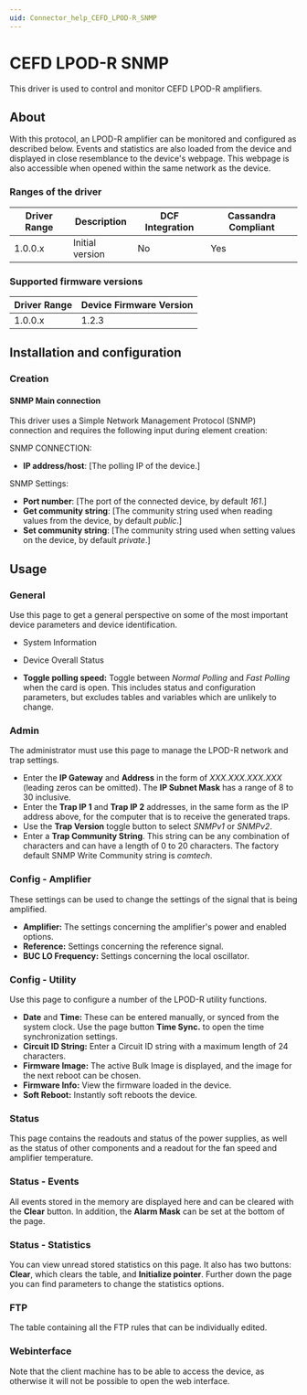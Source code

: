 ```yaml
---
uid: Connector_help_CEFD_LPOD-R_SNMP
---
```


# CEFD LPOD-R SNMP

This driver is used to control and monitor CEFD LPOD-R amplifiers.

## About

With this protocol, an LPOD-R amplifier can be monitored and configured as described below. Events and statistics are also loaded from the device and displayed in close resemblance to the device's webpage. This webpage is also accessible when opened within the same network as the device.

### Ranges of the driver

| **Driver Range** | **Description** | **DCF Integration** | **Cassandra Compliant** |
|------------------|-----------------|---------------------|-------------------------|
| 1.0.0.x          | Initial version | No                  | Yes                     |

### Supported firmware versions

| **Driver Range** | **Device Firmware Version** |
|------------------|-----------------------------|
| 1.0.0.x          | 1.2.3                       |

## Installation and configuration

### Creation

#### SNMP Main connection

This driver uses a Simple Network Management Protocol (SNMP) connection and requires the following input during element creation:

SNMP CONNECTION:

- **IP address/host**: \[The polling IP of the device.\]

SNMP Settings:

- **Port number**: \[The port of the connected device, by default *161*.\]
- **Get community string**: \[The community string used when reading values from the device, by default *public*.\]
- **Set community string**: \[The community string used when setting values on the device, by default *private*.\]

## Usage

### General

Use this page to get a general perspective on some of the most important device parameters and device identification.

- System Information

- Device Overall Status

- **Toggle polling speed:** Toggle between *Normal Polling* and *Fast Polling* when the card is open. This includes status and configuration parameters, but excludes tables and variables which are unlikely to change.

### Admin

The administrator must use this page to manage the LPOD-R network and trap settings.

- Enter the **IP Gateway** and **Address** in the form of *XXX.XXX.XXX.XXX* (leading zeros can be omitted). The **IP Subnet Mask** has a range of 8 to 30 inclusive.
- Enter the **Trap IP 1** and **Trap IP 2** addresses, in the same form as the IP address above, for the computer that is to receive the generated traps.
- Use the **Trap Version** toggle button to select *SNMPv1* or *SNMPv2*.
- Enter a **Trap Community String**. This string can be any combination of characters and can have a length of 0 to 20 characters. The factory default SNMP Write Community string is *comtech*.

### Config - Amplifier

These settings can be used to change the settings of the signal that is being amplified.

- **Amplifier:** The settings concerning the amplifier's power and enabled options.
- **Reference:** Settings concerning the reference signal.
- **BUC LO Frequency:** Settings concerning the local oscillator.

### Config - Utility

Use this page to configure a number of the LPOD-R utility functions.

- **Date** and **Time:** These can be entered manually, or synced from the system clock. Use the page button **Time Sync.** to open the time synchronization settings.
- **Circuit ID String:** Enter a Circuit ID string with a maximum length of 24 characters.
- **Firmware Image:** The active Bulk Image is displayed, and the image for the next reboot can be chosen.
- **Firmware Info:** View the firmware loaded in the device.
- **Soft Reboot:** Instantly soft reboots the device.

### Status

This page contains the readouts and status of the power supplies, as well as the status of other components and a readout for the fan speed and amplifier temperature.

### Status - Events

All events stored in the memory are displayed here and can be cleared with the **Clear** button. In addition, the **Alarm Mask** can be set at the bottom of the page.

### Status - Statistics

You can view unread stored statistics on this page. It also has two buttons: **Clear**, which clears the table, and **Initialize pointer**. Further down the page you can find parameters to change the statistics options.

### FTP

The table containing all the FTP rules that can be individually edited.

### Webinterface

Note that the client machine has to be able to access the device, as otherwise it will not be possible to open the web interface.
